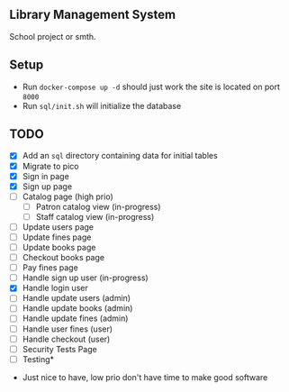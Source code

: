 ## Library Management System

School project or smth.

## Setup

- Run `docker-compose up -d` should just work the site is located on port `8000`
- Run `sql/init.sh` will initialize the database

## TODO

- [x] Add an `sql` directory containing data for initial tables
- [x] Migrate to pico
- [x] Sign in page
- [x] Sign up page
- [ ] Catalog page (high prio)
    - [ ] Patron catalog view (in-progress)
    - [ ] Staff catalog view (in-progress)
- [ ] Update users page
- [ ] Update fines page
- [ ] Update books page
- [ ] Checkout books page
- [ ] Pay fines page
- [ ] Handle sign up user (in-progress)
- [x] Handle login user
- [ ] Handle update users (admin)
- [ ] Handle update books (admin)
- [ ] Handle update fines (admin)
- [ ] Handle user fines (user)
- [ ] Handle checkout (user)
- [ ] Security Tests Page
- [ ] Testing*

* Just nice to have, low prio don't have time to make good software

